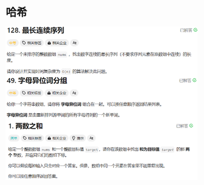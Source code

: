 # 哈希

<img src="./assets/image-20240118013608918.png" alt="image-20240118013608918" style="zoom:80%;" align="left" />

<img src="./assets/image-20240118013625652.png" alt="image-20240118013625652" style="zoom:80%;" align="left" />

<img src="./assets/image-20240118013638679.png" alt="image-20240118013638679" style="zoom:80%;" align="left" />